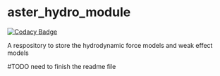 # aster_hydro_module

[![Codacy Badge](https://api.codacy.com/project/badge/Grade/c8c5a58064d74af0a3652f511d0d6278)](https://app.codacy.com/gh/hui-aqua/aster_hydro_module?utm_source=github.com&utm_medium=referral&utm_content=hui-aqua/aster_hydro_module&utm_campaign=Badge_Grade)

A respository to store the hydrodynamic force models and weak effect models

#TODO need to finish the readme file